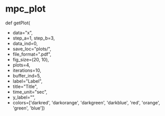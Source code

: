 # mpc_plot
def getPlot(
 - data="x", 
 - step_a=1, step_b=3, 
 - data_ind=0, 
 - save_loc="plots/", 
 - file_format=".pdf",
 - fig_size=(20, 10), 
 - plots=4, 
 - iterations=10, 
 - buffer_ind=5, 
 - label="Label", 
 - title="Title", 
 - time_unit="sec", 
 - y_label="", 
 - colors=['darkred', 'darkorange', 'darkgreen', 'darkblue', 'red', 'orange', 'green', 'blue'])